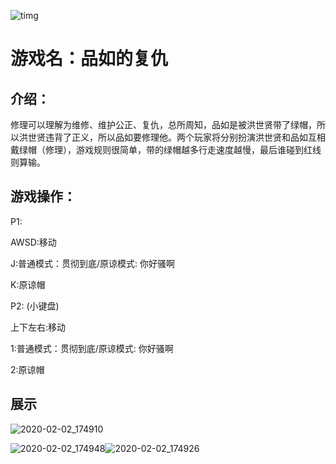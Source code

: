 ![timg](G:\项目\品如的衣服\物料\宣传\timg.jpg)

# 游戏名：品如的复仇

## 介绍：

修理可以理解为维修、维护公正、复仇，总所周知，品如是被洪世贤带了绿帽，所以洪世贤违背了正义，所以品如要修理他。两个玩家将分别扮演洪世贤和品如互相戴绿帽（修理），游戏规则很简单，带的绿帽越多行走速度越慢，最后谁碰到红线则算输。

## 游戏操作：

P1:

AWSD:移动

J:普通模式：贯彻到底/原谅模式: 你好骚啊

K:原谅帽

P2:  (小键盘)

上下左右:移动

1:普通模式：贯彻到底/原谅模式: 你好骚啊

2:原谅帽

## 展示



![2020-02-02_174910](G:\项目\品如的衣服\物料\宣传\2020-02-02_174910.jpg)

![2020-02-02_174948](G:\项目\品如的衣服\物料\宣传\2020-02-02_174948.jpg)![2020-02-02_174926](G:\项目\品如的衣服\物料\宣传\2020-02-02_174926.jpg)